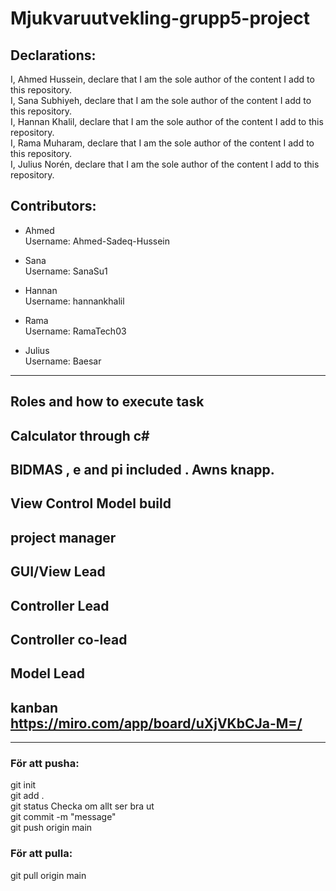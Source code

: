 # Mjukvaruutvekling-grupp5-project

## Declarations:
I, Ahmed Hussein, declare that I am the sole author of the content I add to this repository.\
I, Sana Subhiyeh, declare that I am the sole author of the content I add to this repository.\
I, Hannan Khalil, declare that I am the sole author of the content I add to this repository.\
I, Rama Muharam, declare that I am the sole author of the content I add to this repository.\
I, Julius Norén, declare that I am the sole author of the content I add to this repository.


## Contributors: 
- Ahmed \
Username: Ahmed-Sadeq-Hussein

- Sana\
Username: SanaSu1

- Hannan\
Username: hannankhalil

- Rama\
Username: RamaTech03

- Julius\
Username: Baesar



---

## Roles and how to execute task 
##  Calculator through c#  
##  BIDMAS  , e and pi included . Awns knapp.
## View Control Model build 

## project manager
## GUI/View Lead
## Controller Lead
## Controller co-lead
## Model Lead


## kanban https://miro.com/app/board/uXjVKbCJa-M=/


---

### För att pusha: 
git init \
git add . \
git status      Checka om allt ser bra ut\
git commit -m "message" \
git push origin main 

### För att pulla:
git pull origin main 
